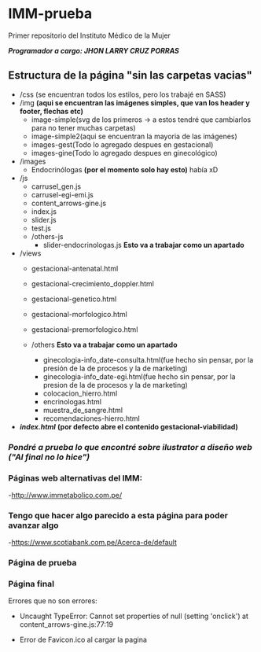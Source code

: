 # IMM-prueba
Primer repositorio del Instituto Médico de la Mujer


***Programador a cargo: JHON LARRY CRUZ PORRAS***

## Estructura de la página "sin las carpetas vacias"

- /css (se encuentran todos los estilos, pero los trabajé en SASS)
- /img **(aqui se encuentran las imágenes simples, que van los header y footer, flechas etc)**
    - image-simple(svg de los primeros -> a estos tendré que cambiarlos para no tener muchas carpetas)
    - image-simple2(aqui se encuentran la mayoria de las imágenes)
    - images-gest(Todo lo agregado despues en gestacional)
    - images-gine(Todo lo agregado despues en ginecológico)
- /images
    - Endocrinólogas **(por el momento solo hay esto)** había xD
- /js
    - carrusel_gen.js
    - carrusel-egi-emi.js
    - content_arrows-gine.js
    - index.js
    - slider.js
    - test.js
    - /others-js
        - slider-endocrinologas.js **Esto va a trabajar como un apartado**
- /views
    - gestacional-antenatal.html
    - gestacional-crecimiento_doppler.html
    - gestacional-genetico.html
    - gestacional-morfologico.html
    - gestacional-premorfologico.html

    - /others **Esto va a trabajar como un apartado**
        - ginecologia-info_date-consulta.html(fue hecho sin pensar, por la presión de la de procesos y la de marketing)
        - ginecologia-info_date-egi.html(fue hecho sin pensar, por la presion de la de procesos y la de marketing)
        - colocacion_hierro.html 
        - encrinologas.html
        - muestra_de_sangre.html
        - recomendaciones-hierro.html
- ***index.html***  **(por defecto abre el contenido gestacional-viabilidad)**


### ***Pondré a prueba lo que encontré sobre ilustrator a diseño web ("Al final no lo hice")***

### Páginas web alternativas del IMM:
-http://www.immetabolico.com.pe/

### Tengo que hacer algo parecido a esta página para poder avanzar algo
-https://www.scotiabank.com.pe/Acerca-de/default

### Página de prueba

### Página final


Errores que no son errores:
- Uncaught TypeError: Cannot set properties of null (setting 'onclick')
    at content_arrows-gine.js:77:19

- Error de Favicon.ico al cargar la pagina